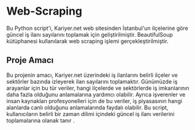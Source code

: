 # Web-Scraping

Bu Python script'i, Kariyer.net web sitesinden İstanbul'un ilçelerine göre güncel iş ilanı sayılarını toplamak için geliştirilmiştir. BeautifulSoup kütüphanesi kullanılarak web scraping işlemi gerçekleştirilmiştir.

## Proje Amacı
Bu projenin amacı, Kariyer.net üzerindeki iş ilanlarını belirli ilçeler ve sektörler bazında izleyerek ilan sayılarını toplamaktır. Günümüzde iş arayanlar için bu tür veriler, hangi ilçelerde ve sektörlerde iş imkanlarının daha fazla olduğunu anlamalarına yardımcı olabilir. Ayrıca işverenler ve insan kaynakları profesyonelleri için de bu veriler, iş piyasasının hangi alanlarda canlı olduğunu anlamalarında faydalı olabilir. Bu script, kullanıcıların belirli bir zaman dilimi içindeki güncel iş ilanı verilerini toplamalarına olanak tanır .
